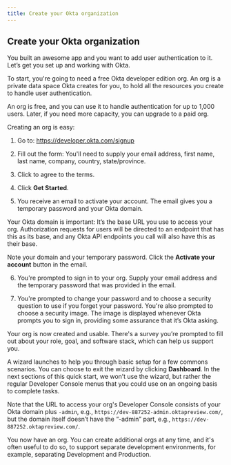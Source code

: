 ```yaml
---
title: Create your Okta organization
---
```


## Create your Okta organization

You built an awesome app and you want to add user authentication to it. Let’s get you set up and working with Okta.

To start, you're going to need a free Okta developer edition org. An org is a private data space Okta creates for you, to hold all the resources you  create to handle user authentication.

An org is free, and you can use it to handle authentication for up to 1,000 users. Later, if you need more capacity, you can upgrade to a paid org.

Creating an org is easy:

1. Go to: <https://developer.okta.com/signup>

2. Fill out the form: You'll need to supply your email address, first name, last name, company, country, state/province.

3. Click to agree to the terms.

4. Click **Get Started**.

5. You receive an email to activate your account. The email gives you a temporary password and your Okta domain.

Your Okta domain is important: It’s the base URL you use to access your org.  Authorization requests for users will be directed to an endpoint that has this as its base, and any Okta API endpoints you call will also have this as their base.

Note your domain and your temporary password. Click the **Activate your account** button in the email.

6. You're prompted to sign in to your org. Supply your email address and the temporary password that was provided in the email.

7. You're prompted to change your password and to choose a security question to use if you forget your password. You're also prompted to choose a security image. The image is displayed whenever Okta prompts you to sign in, providing some assurance that it’s Okta asking.

Your org is now created and usable. There's a survey you’re prompted to fill out about your role, goal, and software stack, which can help us support you.

A wizard launches to help you through basic setup for a few commons scenarios. You can choose to exit the wizard by clicking **Dashboard**. In the next sections of this quick start, we won’t use the wizard, but rather the regular Developer Console menus that you could use on an ongoing basis to complete tasks.

Note that the URL to access your org's Developer Console consists of your Okta domain plus `-admin`, e.g., `https://dev-887252-admin.oktapreview.com/`, but the domain itself doesn’t have the “-admin” part, e.g., `https://dev-887252.oktapreview.com/`.

You now have an org. You can create additional orgs at any time, and it's often useful to do so, to support separate development environments, for example, separating Development and Production.

